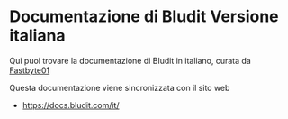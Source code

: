 # Documentazione di Bludit Versione italiana
Qui puoi trovare la documentazione di Bludit in italiano, curata da [Fastbyte01](https://github.com/Fastbyte01)

Questa documentazione viene sincronizzata con il sito web
- https://docs.bludit.com/it/
